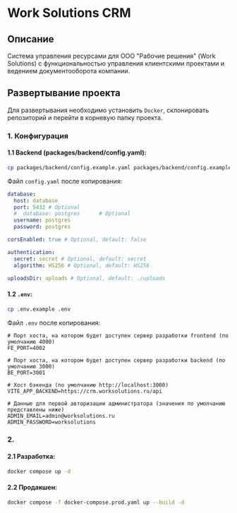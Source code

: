 # Work Solutions CRM
## Описание
Система управления ресурсами для ООО "Рабочие решения" (Work Solutions) с функциональностью управления клиентскими проектами и ведением документооборота компании.

## Развертывание проекта
Для развертывания необходимо установить `Docker`, склонировать репозиторий и перейти в корневую папку проекта.

### 1. Конфигурация
#### 1.1 Backend (packages/backend/config.yaml):
```sh
cp packages/backend/config.example.yaml packages/backend/config.example.yaml packages/backend/config.example.yaml packages/backend/config.yaml
```
Файл `config.yaml` после копирования:
```yaml
database:
  host: database
  port: 5432 # Optional
  #  database: postgres      # Optional
  username: postgres
  password: postgres

corsEnabled: true # Optional, default: false

authentication:
  secret: secret # Optional, default: secret
  algorithm: HS256 # Optional, default: HS256

uploadsDir: uploads # Optional, default: ./uploads
```

#### 1.2 `.env`:
```sh
cp .env.example .env
```
Файл `.env` после копирования:
```
# Порт хоста, на котором будет доступен сервер разработки frontend (по умолчанию 4000)
FE_PORT=4002

# Порт хоста, на котором будет доступен сервер разработки backend (по умолчанию 3000)
BE_PORT=3001

# Хост бэкенда (по умолчанию http://localhost:3000)
VITE_APP_BACKEND=https://crm.worksolutions.ru/api

# Данные для первой авторизации администратора (значения по умолчанию представлены ниже)
ADMIN_EMAIL=admin@worksolutions.ru
ADMIN_PASSWORD=worksolutions
```

### 2. 
#### 2.1 Разработка:
```sh
docker compose up -d
```
#### 2.2 Продакшен:
```sh
docker compose -f docker-compose.prod.yaml up --build -d
```
